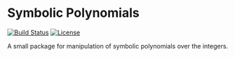 # Symbolic Polynomials
[![Build Status](https://travis-ci.org/Botev/symbolic_polynomials.svg?branch=master)](https://travis-ci.org/Botev/symbolic_polynomials) 
[![License](http://img.shields.io/:license-GPLv3-blue.svg)](https://github.com/Botev/symbolic_polynomials/blob/master/LICENSE)

A small package for manipulation of symbolic polynomials over the integers. 
